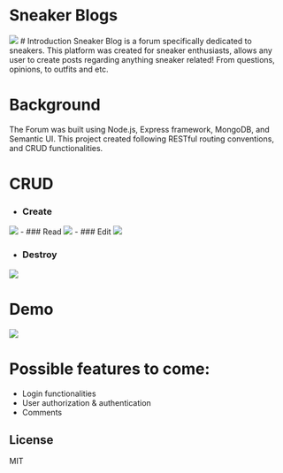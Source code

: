 # Sneaker Blogs

<img src="https://cdn.discordapp.com/attachments/613371646937399296/711463578556694578/unknown.png">
# Introduction
Sneaker Blog is a forum specifically dedicated to sneakers. This platform was created for sneaker enthusiasts, allows any user to create posts regarding anything sneaker related! From questions, opinions, to outfits and etc.

# Background
The Forum was built using Node.js, Express framework, MongoDB, and Semantic UI. This project created following RESTful routing conventions, and CRUD functionalities.

# CRUD
- ### Create
<img src="https://media.discordapp.net/attachments/613371646937399296/711463784039841812/unknown.png">
- ### Read
<img src="https://media.discordapp.net/attachments/613371646937399296/711463730449481738/unknown.png">
- ### Edit
<img src="https://cdn.discordapp.com/attachments/613371646937399296/711464623089647656/unknown.png">

- ### Destroy
<img src="https://cdn.discordapp.com/attachments/613371646937399296/711473130035740703/unknown.png">

# Demo
![](https://imgur.com/TEnko0X)

# Possible features to come:
- Login functionalities
- User authorization & authentication
- Comments

License
----
MIT